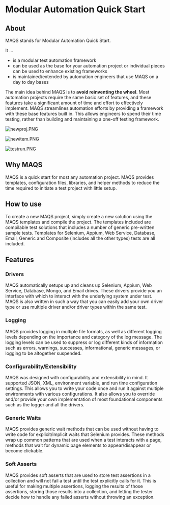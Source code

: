 ﻿# Modular Automation Quick Start  
## About  
MAQS stands for Modular Automation Quick Start.

It …
 - is a modular test automation framework
 - can be used as the base for your automation project or individual pieces can be used to enhance existing frameworks
 - is maintained/extended by automation engineers that use MAQS on a day to day bases

The main idea behind MAQS is to **avoid reinventing the wheel**. Most automation projects require the same basic set of features, and these features take a significant amount of time and effort to effectively implement. MAQS streamlines automation efforts by providing a framework with these base features built in. This allows engineers to spend their time testing, rather than building and maintaining a one-off testing framework.
  
![newproj.PNG](newproj.PNG)

![newitem.PNG](newitem.PNG)
  
![testrun.PNG](testrun.PNG)

## Why MAQS 
MAQS is a quick start for most any automation project. MAQS provides templates, configuration files, libraries, and helper methods to reduce the time required to initiate a test project with little setup. 
## How to use 
To create a new MAQS project, simply create a new solution using the MAQS templates and compile the project.  The templates included are compilable test solutions that includes a number of generic pre-written sample tests. 
Templates for Selenium, Appium, Web Service, Database, Email, Generic and Composite (includes all the other types) tests are all included. 
## Features 
### Drivers
MAQS automatically setups up and cleans up Selenium, Appium, Web Service, Database, Mongo, and Email drives. These drivers provide you an interface with which to interact with the underlying system under test.  MAQS is also written in such a way that you can easily add your own driver type or use multiple driver and/or driver types within the same test.
### Logging 
MAQS provides logging in multiple file formats, as well as different logging levels depending on the importance and category of the log message. The logging levels can be used to suppress or log different kinds of information such as errors, warnings, successes, informational, generic messages, or logging to be altogether suspended. 
### Configurability/Extensibility 
MAQS was designed with configurability and extensibility in mind.  It supported JSON, XML, environment variable, and run time configuration settings.  This allows you to write your code once and run it against multiple environments with various configurations. It also allows you to override and/or provide your own implementation of most foundational components such as the logger and all the drivers. 
### Generic Waits 
MAQS provides generic wait methods that can be used without having to write code for explicit/implicit waits that Selenium provides. These methods wrap up common patterns that are used when a test interacts with a page, methods that wait for dynamic page elements to appear/disappear or become clickable. 
### Soft Asserts 
MAQS provides soft asserts that are used to store test assertions in a collection and will not fail a test until the test explicitly calls for it. This is useful for making multiple assertions, logging the results of those assertions, storing those results into a collection, and letting the tester decide how to handle any failed asserts without throwing an exception. 